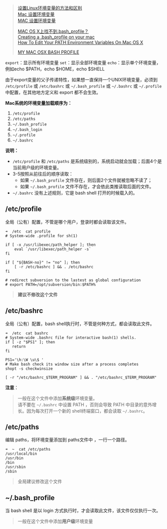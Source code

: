 > [设置Linux环境变量的方法和区别](http://www.powerxing.com/linux-environment-variable/)  
> [Mac 设置环境变量](http://elf8848.iteye.com/blog/1582137)  
> [MAC 设置环境变量](http://www.flakor.cn/2014-09-14-714.html)  
> 
> [MAC OS X上找不到.bash_profile？](http://blog.csdn.net/hsyj_0001/article/details/5403939)  
> [Creating a .bash_profile on your mac](http://redfinsolutions.com/blog/creating-bashprofile-your-mac)  
> [How To Edit Your PATH Environment Variables On Mac OS X](http://hathaway.cc/post/69201163472/how-to-edit-your-path-environment-variables-on-mac)  
> 
> [MY MAC OSX BASH PROFILE](http://natelandau.com/my-mac-osx-bash_profile/)  

`export`：显示所有环境变量
`set`：显示全部环境变量
`echo`：显示单个环境变量，例如echo \$PATH，echo \$HOME，echo \$SHELL

由于export变量的父子传递特性，如果想一直保持一个UNIX环境变量，必须到 `/etc/profile` 或 `/etc/bashrc` 或  `~/.bash_profile`  或 `~/.bashrc` 或 `~/.profile` 中配置，在其他地方定义和 export 都不会生效。

**Mac系统的环境变量加载顺序为：**

1. `/etc/profile`  
2. `/etc/paths`  
3. `~/.bash_profile`  
4. `~/.bash_login`  
5. `~/.profile`  
6. `~/.bashrc`  

**说明：**

- `/etc/profile` 和 `/etc/paths` 是系统级别的，系统启动就会加载；后面4个是当前用户级的环境变量。  
- 3-5按照从前往后的顺序读取：  
	 - 如果 `~/.bash_profile` 文件存在，则后面2个文件就被忽略不读了；  
	 - 如果 `~/.bash_profile` 文件不存在，才会依此类推读取后面的文件。  
- `~/.bashrc` 没有上述规则，它是 bash shell 打开的时候载入的。  

## /etc/profile
全局（公有）配置，不管是哪个用户，登录时都会读取该文件。

    ➜  /etc  cat profile
    # System-wide .profile for sh(1)
    
    if [ -x /usr/libexec/path_helper ]; then
    	eval `/usr/libexec/path_helper -s`
    fi
    
    if [ "${BASH-no}" != "no" ]; then
    	[ -r /etc/bashrc ] && . /etc/bashrc
    fi
    
    # redirect subversion to the lastest as global configuration
    # export PATH=/opt/subversion/bin:$PATH%    

> **建议不修改这个文件**

## /etc/bashrc
全局（公有）配置，bash shell执行时，不管是何种方式，都会读取此文件。

    ➜  /etc  cat bashrc
    # System-wide .bashrc file for interactive bash(1) shells.
    if [ -z "$PS1" ]; then
       return
    fi
    
    PS1='\h:\W \u\$ '
    # Make bash check its window size after a process completes
    shopt -s checkwinsize
    
    [ -r "/etc/bashrc_$TERM_PROGRAM" ] && . "/etc/bashrc_$TERM_PROGRAM"

**注意**： 

> 一般在这个文件中添加**系统级**环境变量。  
> 请不要在 `~/.bashrc` 中设置 PATH ，否则会导致 PATH 中目录的意外增长。因为每次打开一个新的 shell终端窗口，都会读取 `~/.bashrc`。  

## /etc/paths
编辑 paths，将环境变量添加到 paths文件中 ，一行一个路径。

    ➜  ~  cat /etc/paths
    /usr/local/bin
    /usr/bin
    /bin
    /usr/sbin
    /sbin

> 全局建议修改这个文件

## ~/.bash_profile
当 bash shell 是以 login 方式执行时，才会读取此文件，该文件仅仅执行一次。

> 一般在这个文件中添加**用户级**环境变量
